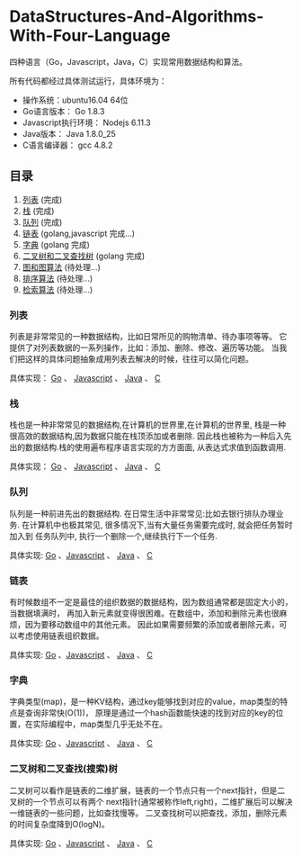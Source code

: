 # DataStructures-And-Algorithms-With-Four-Language

四种语言（Go，Javascript，Java，C）实现常用数据结构和算法。

所有代码都经过具体测试运行，具体环境为：
- 操作系统：ubuntu16.04 64位
- Go语言版本： Go 1.8.3
- Javascript执行环境： Nodejs 6.11.3
- Java版本： Java 1.8.0_25
- C语言编译器： gcc 4.8.2


## 目录
1. [列表](#user-content-列表) (完成)
2. [栈](#user-content-栈) (完成)
3. [队列](#user-content-队列) (完成)
4. [链表](#user-content-链表) (golang,javascript 完成...)
5. [字典](#user-content-字典) (golang 完成)
6. [二叉树和二叉查找树](#user-content-二叉树和二叉查找树) (golang 完成)
7. [图和图算法](#user-content-图和图算法) (待处理...)
8. [排序算法](#user-content-排序算法) (待处理...)
9. [检索算法](#user-content-检索算法) (待处理...)


### 列表
列表是非常常见的一种数据结构，比如日常所见的购物清单、待办事项等等。
它提供了对列表数据的一系列操作，比如：添加、删除、修改、遍历等功能。
当我们把这样的具体问题抽象成用列表去解决的时候，往往可以简化问题。

具体实现： [Go](go/arraylist) 、 [Javascript](javascript/arraylist) 、
[Java](java/arraylist) 、 [C](c/arraylist)


### 栈
栈也是一种非常常见的数据结构,在计算机的世界里,在计算机的世界里,
栈是一种很高效的数据结构,因为数据只能在栈顶添加或者删除.
因此栈也被称为一种后入先出的数据结构.栈的使用遍布程序语言实现的方方面面,
从表达式求值到函数调用.

具体实现： [Go](go/stack) 、 [Javascript](javascript/stack) 、
[Java](java/stack) 、 [C](c/stack)


### 队列
队列是一种前进先出的数据结构. 在日常生活中非常常见:比如去银行排队办理业务.
在计算机中也极其常见, 很多情况下,当有大量任务需要完成时, 就会把任务暂时加入到
任务队列中, 执行一个删除一个,继续执行下一个任务.

具体实现: [Go](go/queue) 、[Javascript](javascript/queue) 、
[Java](java/queue) 、 [C](c/queue)


### 链表
有时候数组不一定是最佳的组织数据的数据结构，因为数组通常都是固定大小的，当数据填满时，
再加入新元素就变得很困难。在数组中，添加和删除元素也很麻烦，因为要移动数组中的其他元素。
因此如果需要频繁的添加或者删除元素，可以考虑使用链表组织数据。

具体实现: [Go](go/linkedlist) 、[Javascript](javascript/linkedlist) 、
[Java](java/linkedlist) 、 [C](c/linkedlist)


### 字典
字典类型(map)，是一种KV结构，通过key能够找到对应的value，map类型的特点是查询非常快(O(1))，
原理是通过一个hash函数能快速的找到对应的key的位置，在实际编程中，map类型几乎无处不在。

具体实现: [Go](go/hashmap) 、[Javascript](javascript/hashmap) 、
[Java](java/hashmap) 、 [C](c/hashmap)


### 二叉树和二叉查找(搜索)树
二叉树可以看作是链表的二维扩展，链表的一个节点只有一个next指针，但是二叉树的一个节点可以有两个
next指针(通常被称作left,right)，二维扩展后可以解决一维链表的一些问题，比如查找慢等。 
二叉查找树可以把查找，添加，删除元素的时间复杂度降到O(logN)。 

具体实现: [Go](go/binarytree) 、[Javascript](javascript/binarytree) 、
[Java](java/binarytree) 、 [C](c/binarytree)
